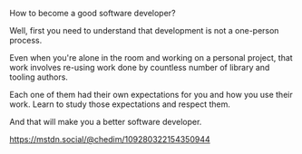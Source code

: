 How to become a good software developer? 

Well, first you need to understand that development is not a one-person process. 

Even when you're alone in the room and working on a personal project, that work involves re-using work done by countless number of library and tooling authors. 

Each one of them had their own expectations for you and how you use their work. Learn to study those expectations and respect them. 

And that will make you a better software developer.


https://mstdn.social/@chedim/109280322154350944
